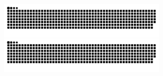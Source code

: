 ![github contribution grid snake animation](https://raw.githubusercontent.com/vad-ii-k/vad-ii-k/output/github-contribution-grid-snake-dark.svg#gh-dark-mode-only)![github contribution grid snake animation](https://raw.githubusercontent.com/vad-ii-k/vad-ii-k/output/github-contribution-grid-snake.svg#gh-light-mode-only)
